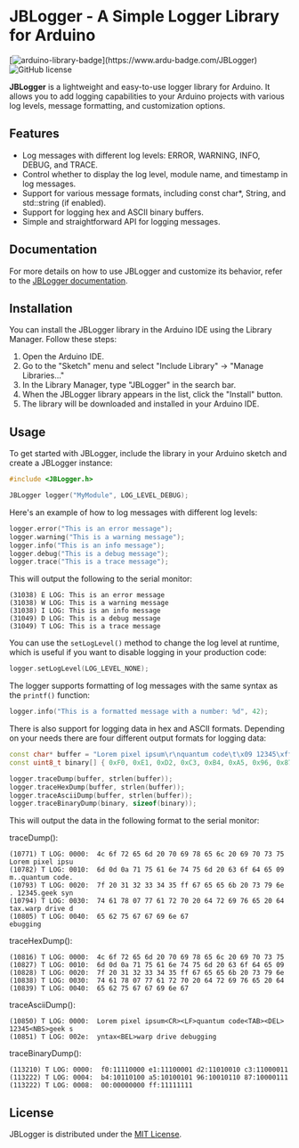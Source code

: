 # JBLogger - A Simple Logger Library for Arduino

[![arduino-library-badge](https://www.ardu-badge.com/badge/JBLogger.svg?)](https://www.ardu-badge.com/JBLogger)
![GitHub license](https://img.shields.io/badge/license-MIT-blue.svg)

**JBLogger** is a lightweight and easy-to-use logger library for Arduino. It allows you to add logging capabilities to your Arduino projects with various log levels, message formatting, and customization options.

## Features

- Log messages with different log levels: ERROR, WARNING, INFO, DEBUG, and TRACE.
- Control whether to display the log level, module name, and timestamp in log messages.
- Support for various message formats, including const char*, String, and std::string (if enabled).
- Support for logging hex and ASCII binary buffers.
- Simple and straightforward API for logging messages.

## Documentation

For more details on how to use JBLogger and customize its behavior,
refer to the [JBLogger documentation](https://jonnybergdahl.github.io/jblogger/).

## Installation

You can install the JBLogger library in the Arduino IDE using the Library Manager. Follow these steps:

1. Open the Arduino IDE.
2. Go to the "Sketch" menu and select "Include Library" -> "Manage Libraries..."
3. In the Library Manager, type "JBLogger" in the search bar.
4. When the JBLogger library appears in the list, click the "Install" button.
5. The library will be downloaded and installed in your Arduino IDE.

## Usage

To get started with JBLogger, include the library in your Arduino sketch and create a JBLogger instance:

```cpp
#include <JBLogger.h>

JBLogger logger("MyModule", LOG_LEVEL_DEBUG);
```

Here's an example of how to log messages with different log levels:

```cpp
logger.error("This is an error message");
logger.warning("This is a warning message");
logger.info("This is an info message");
logger.debug("This is a debug message");
logger.trace("This is a trace message");
```

This will output the following to the serial monitor:

```
(31038) E LOG: This is an error message
(31038) W LOG: This is a warning message
(31038) I LOG: This is an info message
(31049) D LOG: This is a debug message
(31049) T LOG: This is a trace message
```

You can use the `setLogLevel()` method to change the log level at runtime, 
which is useful if you want to disable logging in your production code:

```cpp
logger.setLogLevel(LOG_LEVEL_NONE);
```

The logger supports formatting of log messages with the same syntax as the `printf()` function:

```cpp
logger.info("This is a formatted message with a number: %d", 42);
```

There is also support for logging data in hex and ASCII formats. Depending 
on your needs there are four different output formats for logging data:

```cpp
const char* buffer = "Lorem pixel ipsum\r\nquantum code\t\x09 12345\xffgeek syntax\x07warp drive debugging";
const uint8_t binary[] { 0xF0, 0xE1, 0xD2, 0xC3, 0xB4, 0xA5, 0x96, 0x87, 0x00, 0xFF };

logger.traceDump(buffer, strlen(buffer));
logger.traceHexDump(buffer, strlen(buffer));
logger.traceAsciiDump(buffer, strlen(buffer));
logger.traceBinaryDump(binary, sizeof(binary));
```

This will output the data in the following format to the serial monitor:

traceDump():
```
(10771) T LOG: 0000:  4c 6f 72 65 6d 20 70 69 78 65 6c 20 69 70 73 75  Lorem pixel ipsu
(10782) T LOG: 0010:  6d 0d 0a 71 75 61 6e 74 75 6d 20 63 6f 64 65 09  m..quantum code.
(10793) T LOG: 0020:  7f 20 31 32 33 34 35 ff 67 65 65 6b 20 73 79 6e  . 12345.geek syn
(10794) T LOG: 0030:  74 61 78 07 77 61 72 70 20 64 72 69 76 65 20 64  tax.warp drive d
(10805) T LOG: 0040:  65 62 75 67 67 69 6e 67                          ebugging
```

traceHexDump():
```
(10816) T LOG: 0000:  4c 6f 72 65 6d 20 70 69 78 65 6c 20 69 70 73 75 
(10827) T LOG: 0010:  6d 0d 0a 71 75 61 6e 74 75 6d 20 63 6f 64 65 09 
(10828) T LOG: 0020:  7f 20 31 32 33 34 35 ff 67 65 65 6b 20 73 79 6e 
(10838) T LOG: 0030:  74 61 78 07 77 61 72 70 20 64 72 69 76 65 20 64 
(10839) T LOG: 0040:  65 62 75 67 67 69 6e 67
```
traceAsciiDump():
```
(10850) T LOG: 0000:  Lorem pixel ipsum<CR><LF>quantum code<TAB><DEL> 12345<NBS>geek s
(10851) T LOG: 002e:  yntax<BEL>warp drive debugging
```
traceBinaryDump():
```
(113210) T LOG: 0000:  f0:11110000 e1:11100001 d2:11010010 c3:11000011 
(113222) T LOG: 0004:  b4:10110100 a5:10100101 96:10010110 87:10000111 
(113222) T LOG: 0008:  00:00000000 ff:11111111 
```
## License
JBLogger is distributed under the [MIT License](LICENSE).
